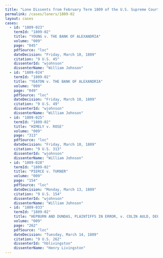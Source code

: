 ```yaml
---
title: "Lone Dissents from February Term 1809 of the U.S. Supreme Court"
permalink: /cases/loners/1809-02
layout: cases
cases:
  - id: "1809-023"
    termId: "1809-02"
    title: "YOUNG v. THE BANK OF ALEXANDRIA"
    volume: "009"
    page: "045"
    pdfSource: "loc"
    dateDecision: "Friday, March 10, 1809"
    citation: "9 U.S. 45"
    dissenterId: "wjohnson"
    dissenterName: "William Johnson"
  - id: "1809-024"
    termId: "1809-02"
    title: "YEATON v. THE BANK OF ALEXANDRIA"
    volume: "009"
    page: "049"
    pdfSource: "loc"
    dateDecision: "Friday, March 10, 1809"
    citation: "9 U.S. 49"
    dissenterId: "wjohnson"
    dissenterName: "William Johnson"
  - id: "1809-025"
    termId: "1809-02"
    title: "HIMELY v. ROSE"
    volume: "009"
    page: "313"
    pdfSource: "loc"
    dateDecision: "Friday, March 10, 1809"
    citation: "9 U.S. 313"
    dissenterId: "wjohnson"
    dissenterName: "William Johnson"
  - id: "1809-028"
    termId: "1809-02"
    title: "PIERCE v. TURNER"
    volume: "009"
    page: "154"
    pdfSource: "loc"
    dateDecision: "Monday, March 13, 1809"
    citation: "9 U.S. 154"
    dissenterId: "wjohnson"
    dissenterName: "William Johnson"
  - id: "1809-033"
    termId: "1809-02"
    title: "HEPBURN AND DUNDAS, PLAINTIFFS IN ERROR, v. COLIN AULD, DEFENDANTS IN ERROR"
    volume: "009"
    page: "262"
    pdfSource: "loc"
    dateDecision: "Tuesday, March 14, 1809"
    citation: "9 U.S. 262"
    dissenterId: "hblivingston"
    dissenterName: "Henry Livingston"
---
```

